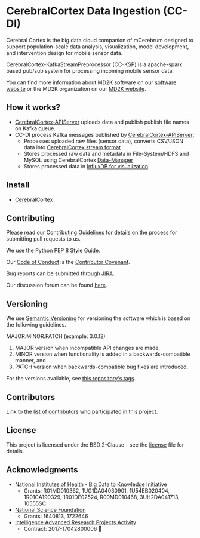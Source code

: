 # CerebralCortex Data Ingestion (CC-DI)

Cerebral Cortex is the big data cloud companion of mCerebrum designed to support population-scale data analysis, visualization, model development, and intervention design for mobile sensor data.

CerebralCortex-KafkaStreamPreprocessor (CC-KSP) is a apache-spark based pub/sub system for processing incoming mobile sensor data.

You can find more information about MD2K software on our [software website](https://md2k.org/software) or the MD2K organization on our [MD2K website](https://md2k.org/).

## How it works?
* [CerebralCortex-APIServer](https://github.com/MD2Korg/CerebralCortex-APIServer) uploads data and publish publish file names on Kafka queue.
* CC-DI process Kafka messages published by [CerebralCortex-APIServer](https://github.com/MD2Korg/CerebralCortex-APIServer):
    * Processes uploaded raw files (sensor data), converts CSV/JSON data into [CerebralCortex stream format](https://github.com/MD2Korg/CerebralCortex-Kernel/blob/master/cerebralcortex/core/datatypes/datastream.py)
    * Stores processed raw data and metadata in File-System/HDFS and MySQL using CerebralCortex [Data-Manager](https://github.com/MD2Korg/CerebralCortex-Kernel/tree/master/cerebralcortex/core/data_manager)
    * Stores processed data in [InfluxDB for visualization](https://github.com/MD2Korg/CerebralCortex-Kernel/tree/master/cerebralcortex/core/data_manager/time_series)

## Install
* [CerebralCortex](https://github.com/MD2Korg/CerebralCortex)

## Contributing
Please read our [Contributing Guidelines](https://md2k.org/contributing/contributing-guidelines.html) for details on the process for submitting pull requests to us.

We use the [Python PEP 8 Style Guide](https://www.python.org/dev/peps/pep-0008/).

Our [Code of Conduct](https://md2k.org/contributing/code-of-conduct.html) is the [Contributor Covenant](https://www.contributor-covenant.org/).

Bug reports can be submitted through [JIRA](https://md2korg.atlassian.net/secure/Dashboard.jspa).

Our discussion forum can be found [here](https://discuss.md2k.org/).

## Versioning

We use [Semantic Versioning](https://semver.org/) for versioning the software which is based on the following guidelines.

MAJOR.MINOR.PATCH (example: 3.0.12)

  1. MAJOR version when incompatible API changes are made,
  2. MINOR version when functionality is added in a backwards-compatible manner, and
  3. PATCH version when backwards-compatible bug fixes are introduced.

For the versions available, see [this repository's tags](https://github.com/MD2Korg/CerebralCortex-KafkaStreamPreprocessor/tags).

## Contributors

Link to the [list of contributors](https://github.com/MD2Korg/CerebralCortex-DataIngestion/graphs/contributors) who participated in this project.

## License

This project is licensed under the BSD 2-Clause - see the [license](https://md2k.org/software-under-the-hood/software-uth-license) file for details.

## Acknowledgments

* [National Institutes of Health](https://www.nih.gov/) - [Big Data to Knowledge Initiative](https://datascience.nih.gov/bd2k)
  * Grants: R01MD010362, 1UG1DA04030901, 1U54EB020404, 1R01CA190329, 1R01DE02524, R00MD010468, 3UH2DA041713, 10555SC
* [National Science Foundation](https://www.nsf.gov/)
  * Grants: 1640813, 1722646
* [Intelligence Advanced Research Projects Activity](https://www.iarpa.gov/)
  * Contract: 2017-17042800006

